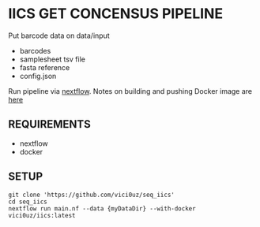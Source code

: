 # IICS GET CONCENSUS PIPELINE
Put barcode data on data/input
- barcodes 
- samplesheet tsv file
- fasta reference
- config.json

Run pipeline via [nextflow](https://www.nextflow.io/). Notes on building and pushing Docker image are [here](https://hub.docker.com/layers/vici0uz/iics/latest/images/sha256-1c11f1fa0b9a1d3f5cb9a7f7e9e6eb97dfc23b00ea3b3fd3e44ff6bd00c8b068?context=repo)

## REQUIREMENTS
- nextflow
- docker


## SETUP
```
git clone 'https://github.com/vici0uz/seq_iics'
cd seq_iics
nextflow run main.nf --data {myDataDir} --with-docker vici0uz/iics:latest
```


